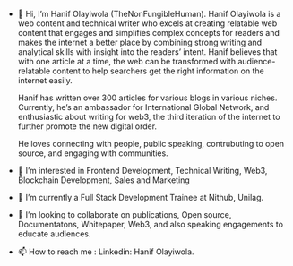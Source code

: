 - 👋 Hi, I’m Hanif Olayiwola (TheNonFungibleHuman). Hanif Olayiwola is a web content and technical writer who excels at creating relatable web content that engages and simplifies complex concepts for readers and makes the internet a better place by combining strong writing and analytical skills with insight into the readers’ intent. Hanif believes that with one article at a time, the web can be transformed with audience-relatable content to help searchers get the right information on the internet easily.

   Hanif has written over 300 articles for various blogs in various niches. Currently, he’s an ambassador for International Global Network, and enthusiastic about writing for web3, the third iteration of the internet to further promote the new digital order.

   He loves connecting with people, public speaking, contrubuting to open source, and engaging with communities.

- 👀 I’m interested in Frontend Development, Technical Writing, Web3, Blockchain Development, Sales and Marketing
- 🌱 I’m currently a Full Stack Development Trainee at Nithub, Unilag.
- 💞️ I’m looking to collaborate on publications, Open source, Documentatons, Whitepaper, Web3, and also speaking engagements to educate audiences.
- 📫 How to reach me : Linkedin: Hanif Olayiwola.

<!---
TheNonFungibleHuman/TheNonFungibleHuman is a ✨ special ✨ repository because its `README.md` (this file) appears on your GitHub profile.
You can click the Preview link to take a look at your changes.
--->
